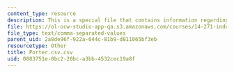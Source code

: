 ```yaml
---
content_type: resource
description: This is a special file that contains information regarding porter.
file: https://ol-ocw-studio-app-qa.s3.amazonaws.com/courses/14-271-industrial-organization-i-fall-2013/0883751e0bc220bca3bb4532cec19a8f_Porter.csv.csv
file_type: text/comma-separated-values
parent_uid: 2a8de96f-922a-044c-81b9-d811065bf3eb
resourcetype: Other
title: Porter.csv.csv
uid: 0883751e-0bc2-20bc-a3bb-4532cec19a8f
---
```

